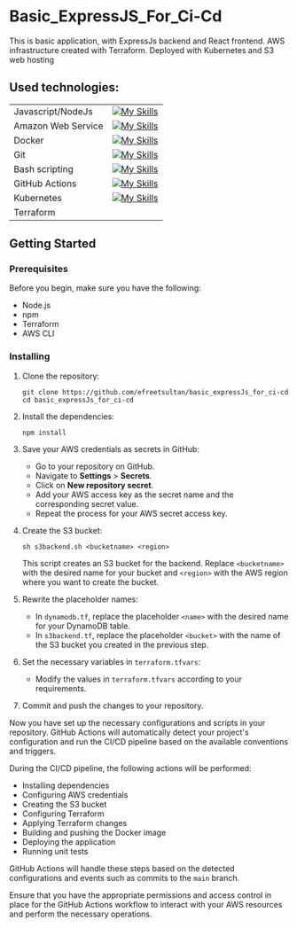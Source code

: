 # Basic_ExpressJS_For_Ci-Cd

This is basic application, with ExpressJs backend and React frontend. AWS infrastructure created with Terraform. Deployed with Kubernetes and S3 web hosting

## Used technologies:<br>


|  |  |
| --- | --- |
| Javascript/NodeJs | [![My Skills](https://skillicons.dev/icons?i=nodejs)](https://skillicons.dev) |
| Amazon Web Service | [![My Skills](https://skillicons.dev/icons?i=aws)](https://skillicons.dev) |
| Docker | [![My Skills](https://skillicons.dev/icons?i=docker)](https://skillicons.dev) |
| Git | [![My Skills](https://skillicons.dev/icons?i=git)](https://skillicons.dev) |
| Bash scripting | [![My Skills](https://skillicons.dev/icons?i=bash)](https://skillicons.dev) |
| GitHub Actions | [![My Skills](https://skillicons.dev/icons?i=githubactions)](https://skillicons.dev) |
| Kubernetes | [![My Skills](https://skillicons.dev/icons?i=kubernetes)](https://skillicons.dev) |
| Terraform |  |

## Getting Started

### Prerequisites

Before you begin, make sure you have the following:

- Node.js
- npm
- Terraform
- AWS CLI

### Installing

1. Clone the repository:

   ```
   git clone https://github.com/efreetsultan/basic_expressJs_for_ci-cd
   cd basic_expressJs_for_ci-cd
   ```

2. Install the dependencies:

   ```
   npm install
   ```

3. Save your AWS credentials as secrets in GitHub:

   - Go to your repository on GitHub.
   - Navigate to **Settings** > **Secrets**.
   - Click on **New repository secret**.
   - Add your AWS access key as the secret name and the corresponding secret value.
   - Repeat the process for your AWS secret access key.

4. Create the S3 bucket:

   ```
   sh s3backend.sh <bucketname> <region>
   ```

   This script creates an S3 bucket for the backend. Replace `<bucketname>` with the desired name for your bucket and `<region>` with the AWS region where you want to create the bucket.

5. Rewrite the placeholder names:

   - In `dynamodb.tf`, replace the placeholder `<name>` with the desired name for your DynamoDB table.
   - In `s3backend.tf`, replace the placeholder `<bucket>` with the name of the S3 bucket you created in the previous step.

6. Set the necessary variables in `terraform.tfvars`:

   - Modify the values in `terraform.tfvars` according to your requirements.

7. Commit and push the changes to your repository.

Now you have set up the necessary configurations and scripts in your repository. GitHub Actions will automatically detect your project's configuration and run the CI/CD pipeline based on the available conventions and triggers.

During the CI/CD pipeline, the following actions will be performed:

- Installing dependencies
- Configuring AWS credentials
- Creating the S3 bucket
- Configuring Terraform
- Applying Terraform changes
- Building and pushing the Docker image
- Deploying the application
- Running unit tests

GitHub Actions will handle these steps based on the detected configurations and events such as commits to the `main` branch.

Ensure that you have the appropriate permissions and access control in place for the GitHub Actions workflow to interact with your AWS resources and perform the necessary operations.